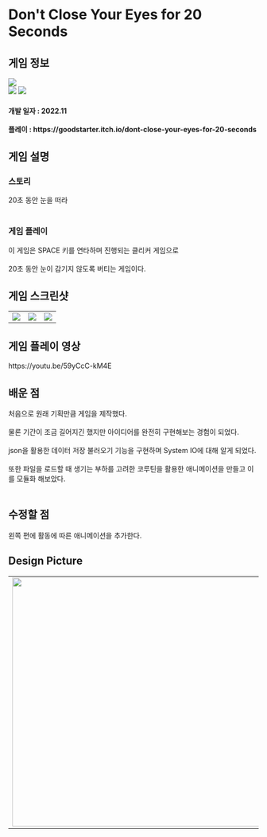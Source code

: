 # Don't Close Your Eyes for 20 Seconds
<div>
    <h2> 게임 정보 </h2>
    <img src = "https://img.itch.zone/aW1nLzEwMTQ1MzM4LnBuZw==/347x500/fmXF5A.png"><br>
    <img src="https://img.shields.io/badge/Unity-yellow?style=flat-square&logo=Unity&logoColor=FFFFFF"/>
    <img src="https://img.shields.io/badge/Clicker-gray"/>
    <h4> 개발 일자 : 2022.11 <br><br>
    플레이 : https://goodstarter.itch.io/dont-close-your-eyes-for-20-seconds
    
  </div>
  <div>
    <h2> 게임 설명 </h2>
    <h3> 스토리 </h3>
     20초 동안 눈을 떠라<br><br>
    <h3> 게임 플레이 </h3>
     이 게임은 SPACE 키를 연타하며 진행되는 클리커 게임으로 <br><br>
     20초 동안 눈이 감기지 않도록 버티는 게임이다.
  </div> 
  <div>
    <h2> 게임 스크린샷 </h2>
      <table>
        <td><img src = "https://img.itch.zone/aW1hZ2UvMTcyMTk0Mi8xMDE3ODIzMy5wbmc=/347x500/HZXSXh.png"></td>
        <td><img src = "https://img.itch.zone/aW1hZ2UvMTcyMTk0Mi8xMDE3ODIzNC5wbmc=/347x500/JO0Ivk.png"></td>
        <td><img src = "https://img.itch.zone/aW1hZ2UvMTcyMTk0Mi8xMDE3ODIzNS5wbmc=/347x500/L79u2g.png"></td>
      </table>
  </div>
    <div>
    <h2> 게임 플레이 영상 </h2>
    https://youtu.be/59yCcC-kM4E
  </div>
  <div>
    <h2> 배운 점 </h2>
      처음으로 원래 기획만큼 게임을 제작했다.<br><br>
      물론 기간이 조금 길어지긴 했지만 아이디어를 완전히 구현해보는 경험이 되었다.<br><br>
      json을 활용한 데이터 저장 불러오기 기능을 구현하며 System IO에 대해 알게 되었다.<br><br>
      또한 파일을 로드할 때 생기는 부하를 고려한 코루틴을 활용한 애니메이션을 만들고 이를 모듈화 해보았다.<br><br>
  </div>
  <div>
    <h2> 수정할 점 </h2>
      왼쪽 편에 활동에 따른 애니메이션을 추가한다.
   <h2> Design Picture </h2>
   <table>
        <td><img src = "https://postfiles.pstatic.net/MjAyMjEwMDJfMjk2/MDAxNjY0Njc2MzY5OTc5.e0zxnwIelrGkbocZWSokgdMbbhFBPVnP0MyToqpH3eYg.3J6IUib14K1U9JXzR-GFlaajXtqsRauJZSh_RKb8XUkg.JPEG.tdj04131/20221002%EF%BC%BF110334.jpg?type=w773" height = 500></td>
      </table>
  </div>

